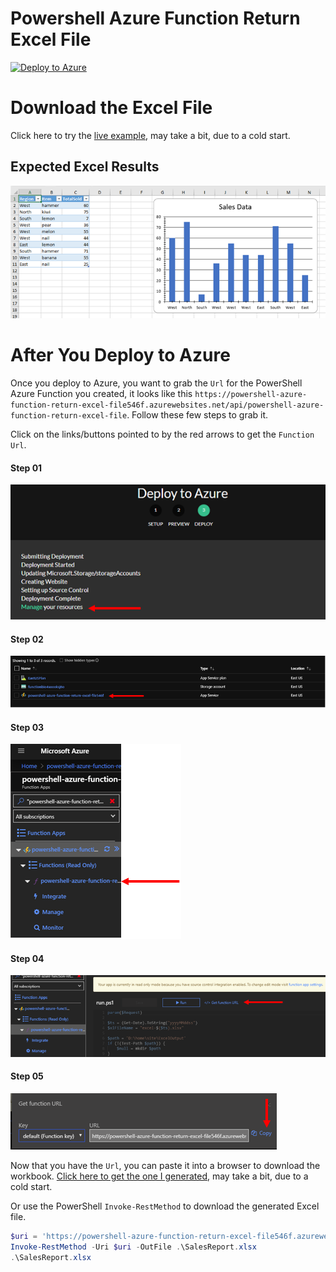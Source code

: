 # Powershell Azure Function Return Excel File

<!-- [![Deploy to Azure](https://azuredeploy.net/deploybutton.svg)](https://azuredeploy.net/?repository=https://github.com/dfinke/powershell-azure-function-helloworld/tree/master) -->
[![Deploy to Azure](https://azuredeploy.net/deploybutton.svg)](https://azuredeploy.net/?repository=https://github.com/dfinke/powershell-azure-function-return-excel-file/tree/master)

# Download the Excel File

Click here to try the [live example](https://powershell-azure-function-return-excel-file546f.azurewebsites.net/api/powershell-azure-function-return-excel-file), may take a bit, due to a cold start.

## Expected Excel Results

![image](./media/ResultingExcel.png)

# After You Deploy to Azure

Once you deploy to Azure, you want to grab the `Url` for the PowerShell Azure Function you created, it looks like this `https://powershell-azure-function-return-excel-file546f.azurewebsites.net/api/powershell-azure-function-return-excel-file`. Follow these few steps to grab it.

Click on the links/buttons pointed to by the red arrows to get the `Function Url`.

#### Step 01
![image](./media/Step01.png)

#### Step 02
![image](./media/Step02.png)

#### Step 03
![image](./media/Step03.png)

#### Step 04
![image](./media/Step04.png)

#### Step 05
![image](./media/Step05.png)

Now that you have the `Url`, you can paste it into a browser to download the workbook.
[Click here to get the one I generated](https://powershell-azure-function-return-excel-file546f.azurewebsites.net/api/powershell-azure-function-return-excel-file), may take a bit, due to a cold start.

Or use the PowerShell `Invoke-RestMethod` to download the generated Excel file.

```powershell
$uri = 'https://powershell-azure-function-return-excel-file546f.azurewebsites.net/api/powershell-azure-function-return-excel-file'
Invoke-RestMethod -Uri $uri -OutFile .\SalesReport.xlsx
.\SalesReport.xlsx
```